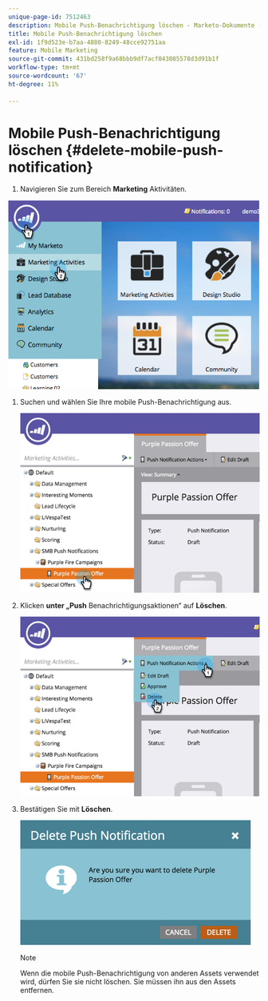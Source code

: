 ```yaml
---
unique-page-id: 7512463
description: Mobile Push-Benachrichtigung löschen - Marketo-Dokumente - Produktdokumentation
title: Mobile Push-Benachrichtigung löschen
exl-id: 1f9d523e-b7aa-4880-8249-48cce92751aa
feature: Mobile Marketing
source-git-commit: 431bd258f9a68bbb9df7acf043085578d3d91b1f
workflow-type: tm+mt
source-wordcount: '67'
ht-degree: 11%

---
```


# Mobile Push-Benachrichtigung löschen {#delete-mobile-push-notification}

1. Navigieren Sie zum Bereich **Marketing** Aktivitäten.

![](assets/image2015-4-22-18-3a42-3a36.png)

1. Suchen und wählen Sie Ihre mobile Push-Benachrichtigung aus.

   ![](assets/image2015-4-22-18-3a43-3a21.png)

1. Klicken **unter „Push** Benachrichtigungsaktionen“ auf **Löschen**.

   ![](assets/image2015-4-22-18-3a43-3a38.png)

1. Bestätigen Sie mit **Löschen**.

   ![](assets/image2015-4-22-18-3a43-3a51.png)

   >[!NOTE]
   >
   >Wenn die mobile Push-Benachrichtigung von anderen Assets verwendet wird, dürfen Sie sie nicht löschen. Sie müssen ihn aus den Assets entfernen.
